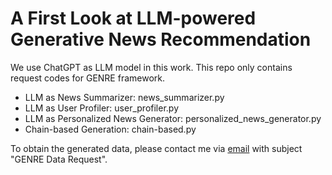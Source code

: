 # A First Look at LLM-powered Generative News Recommendation

We use ChatGPT as LLM model in this work. 
This repo only contains request codes for GENRE framework.

- LLM as News Summarizer: news_summarizer.py
- LLM as User Profiler: user_profiler.py
- LLM as Personalized News Generator: personalized_news_generator.py
- Chain-based Generation: chain-based.py

To obtain the generated data, please contact me via [email](mailto:i@6-79.cn) with subject "GENRE Data Request".